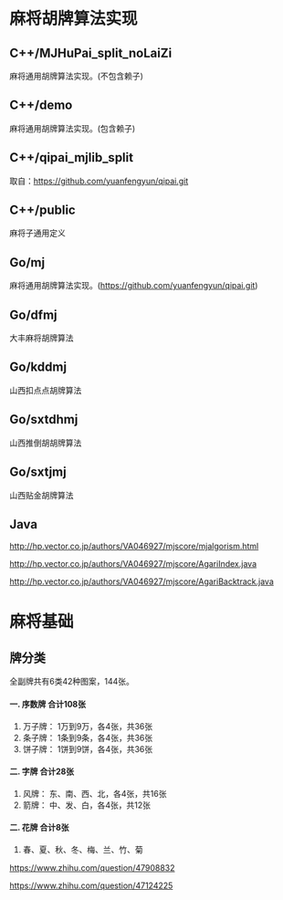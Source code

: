# 麻将胡牌算法实现

## C++/MJHuPai_split_noLaiZi

麻将通用胡牌算法实现。(不包含赖子)

## C++/demo

麻将通用胡牌算法实现。(包含赖子)

## C++/qipai_mjlib_split

取自：https://github.com/yuanfengyun/qipai.git

## C++/public

麻将子通用定义

## Go/mj

麻将通用胡牌算法实现。(https://github.com/yuanfengyun/qipai.git)

## Go/dfmj

大丰麻将胡牌算法

## Go/kddmj

山西扣点点胡牌算法

## Go/sxtdhmj

山西推倒胡胡牌算法

## Go/sxtjmj

山西贴金胡牌算法

## Java

http://hp.vector.co.jp/authors/VA046927/mjscore/mjalgorism.html

http://hp.vector.co.jp/authors/VA046927/mjscore/AgariIndex.java

http://hp.vector.co.jp/authors/VA046927/mjscore/AgariBacktrack.java


# 麻将基础

## 牌分类

全副牌共有6类42种图案，144张。

#### 一. 序数牌 合计108张

1. 万子牌： 1万到9万，各4张，共36张
2. 条子牌： 1条到9条，各4张，共36张
2. 饼子牌： 1饼到9饼，各4张，共36张


#### 二. 字牌 合计28张

1. 风牌： 东、南、西、北，各4张，共16张
2. 箭牌： 中、发、白，各4张，共12张


#### 二. 花牌 合计8张

1. 春、夏、秋、冬、梅、兰、竹、菊


https://www.zhihu.com/question/47908832

https://www.zhihu.com/question/47124225

